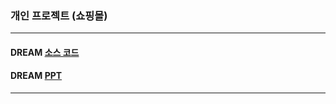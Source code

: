 ### 개인 프로젝트 (쇼핑몰)

------

#### DREAM [소스 코드](https://github.com/rkdud3936/shop_Project/tree/main/Spring02)
#### DREAM [PPT](https://github.com/rkdud3936/shop_Project/blob/main/dream%20ppt1.pdf)

------

